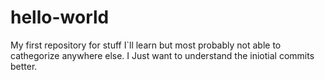 # hello-world
My first repository for stuff I`ll learn but most probably not able to cathegorize anywhere else.
I Just want to understand the iniotial commits better.
